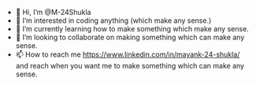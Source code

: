 - 👋 Hi, I’m @M-24Shukla
- 👀 I’m interested in coding anything (which make any sense.)
- 🌱 I’m currently learning how to make something which make any sense.
- 💞️ I’m looking to collaborate on making something which can make any sense.
- 📫 How to reach me https://www.linkedin.com/in/mayank-24-shukla/ and reach when you want me to make something which can make any sense.

<!---
M-24Shukla/M-24Shukla is a ✨ special ✨ repository because its `README.md` (this file) appears on your GitHub profile.
You can click the Preview link to take a look at your changes.
--->
